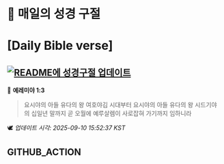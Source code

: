 # 🙏 매일의 성경 구절
# [Daily Bible verse]
## [![README에 성경구절 업데이트](https://github.com/DONGSUKA/first_test/actions/workflows/update-readme-bible.yml/badge.svg)](https://github.com/DONGSUKA/first_test/actions/workflows/update-readme-bible.yml)
<!-- START_BIBLE_VERSE -->
📖 **예레미야 1:3**
> 요시야의 아들 유다의 왕 여호야김 시대부터 요시야의 아들 유다의 왕 시드기야의 십일년 말까지 곧 오월에 예루살렘이 사로잡혀 가기까지 임하니라

🕊️ _업데이트 시각: 2025-09-10 15:52:37 KST_
  <!-- END_BIBLE_VERSE -->
## GITHUB_ACTION

